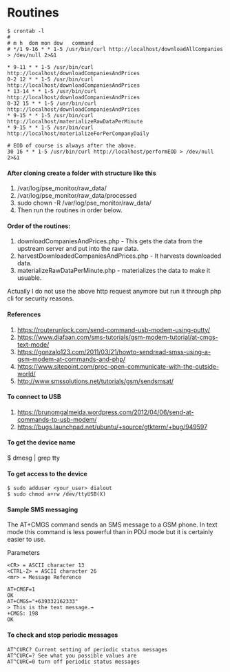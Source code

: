 # Routines

```
$ crontab -l
#
# m h  dom mon dow   command
# */1 9-16 * * 1-5 /usr/bin/curl http://localhost/downloadAllCompanies > /dev/null 2>&1

* 9-11 * * 1-5 /usr/bin/curl http://localhost/downloadCompaniesAndPrices
0-2 12 * * 1-5 /usr/bin/curl http://localhost/downloadCompaniesAndPrices
* 13-14 * * 1-5 /usr/bin/curl http://localhost/downloadCompaniesAndPrices
0-32 15 * * 1-5 /usr/bin/curl http://localhost/downloadCompaniesAndPrices
* 9-15 * * 1-5 /usr/bin/curl http://localhost/materializeRawDataPerMinute
* 9-15 * * 1-5 /usr/bin/curl http://localhost/materializeForPerCompanyDaily

# EOD of course is always after the above.
30 16 * * 1-5 /usr/bin/curl http://localhost/performEOD > /dev/null 2>&1
```

#### After cloning create a folder with structure like this

1. /var/log/pse_monitor/raw_data/
2. /var/log/pse_monitor/raw_data/processed
3. sudo chown -R <your user> /var/log/pse_monitor/raw_data/
4. Then run the routines in order below.


#### Order of the routines:
1. downloadCompaniesAndPrices.php - This gets the data from the upstream server and put into the raw data.
2. harvestDownloadedCompaniesAndPrices.php - It harvests downloaded data.
3. materializeRawDataPerMinute.php - materializes the data to make it usuable.

Actually I do not use the above http request anymore but run it through php cli for security reasons.

#### References

1. https://routerunlock.com/send-command-usb-modem-using-putty/
2. https://www.diafaan.com/sms-tutorials/gsm-modem-tutorial/at-cmgs-text-mode/
3. https://gonzalo123.com/2011/03/21/howto-sendread-smss-using-a-gsm-modem-at-commands-and-php/
4. https://www.sitepoint.com/proc-open-communicate-with-the-outside-world/
5. http://www.smssolutions.net/tutorials/gsm/sendsmsat/

#### To connect to USB
1. https://brunomgalmeida.wordpress.com/2012/04/06/send-at-commands-to-usb-modem/
2. https://bugs.launchpad.net/ubuntu/+source/gtkterm/+bug/949597

#### To get the device name
$ dmesg | grep tty

#### To get access to the device
```
$ sudo adduser <your_user> dialout
$ sudo chmod a+rw /dev/ttyUSB(X)
```

#### Sample SMS messaging

The AT+CMGS command sends an SMS message to a GSM phone. In text mode this command is less powerful than in PDU mode but it is certainly easier to use.

Parameters
```
<CR> = ASCII character 13
<CTRL-Z> = ASCII character 26
<mr> = Message Reference

AT+CMGF=1
OK
AT+CMGS="+639332162333"
> This is the text message.→
+CMGS: 198
OK
```

#### To check and stop periodic messages
```
AT^CURC? Current setting of periodic status messages
AT^CURC=? See what you possible values are
AT^CURC=0 turn off periodic status messages
```